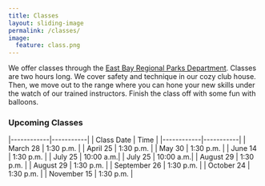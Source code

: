```yaml
---
title: Classes
layout: sliding-image
permalink: /classes/
image:
  feature: class.png
---
```


We offer classes through the [East Bay Regional Parks Department](https://apm.activecommunities.com/ebparks/Activity_Search/archery-introduction/7287).
Classes are two hours long.
We cover safety and technique in our cozy club house.
Then, we move out to the range where you can hone your new skills under the watch of our trained instructors.
Finish the class off with some fun with balloons.

### Upcoming Classes

|------------|-----------|
| Class Date | Time      |
|------------|-----------|
| March 28   | 1:30 p.m. |
| April 25   | 1:30 p.m. |
| May 30     | 1:30 p.m. |
| June 14    | 1:30 p.m. |
| July 25    | 10:00 a.m.|
| July 25    | 10:00 a.m.|
| August 29  | 1:30 p.m. |
| August 29  | 1:30 p.m. |
| September 26 | 1:30 p.m. |
| October 24 | 1:30 p.m. |
| November 15 | 1:30 p.m. |
